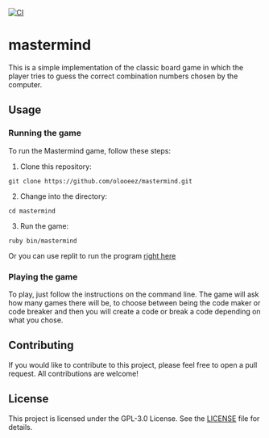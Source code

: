 [![CI](https://github.com/olooeez/mastermind/actions/workflows/ci.yml/badge.svg)](https://github.com/olooeez/mastermind/actions/workflows/ci.yml)

# mastermind

This is a simple implementation of the classic board game in which the player tries to guess the correct combination numbers chosen by the computer.

## Usage

### Running the game

To run the Mastermind game, follow these steps:

1. Clone this repository:

```
git clone https://github.com/olooeez/mastermind.git
```

2. Change into the directory:

```
cd mastermind
```

3. Run the game:

```
ruby bin/mastermind
```

Or you can use replit to run the program [right here](https://replit.com/@olooeez/mastermind)

### Playing the game

To play, just follow the instructions on the command line. The game will ask how many games there will be, to choose between being the code maker or code breaker and then you will create a code or break a code depending on what you chose.

## Contributing

If you would like to contribute to this project, please feel free to open a pull request. All contributions are welcome!

## License

This project is licensed under the GPL-3.0 License. See the [LICENSE](https://github.com/olooeez/mastermind/blob/main/LICENSE) file for details.
